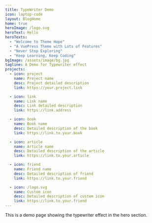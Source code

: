 ```yaml
---
title: TypeWriter Demo
icon: laptop-code
layout: BlogHome
home: true
heroImage: /logo.svg
heroText: Hello
heroTexts:
  - "Welcome to Theme Hope"
  - "A VuePress Theme with Lots of Features"
  - "Never Stop Exploring"
  - "Keep Learning, Keep Coding"
bgImage: /assets/image/bg.jpg
tagline: A Demo for Typewriter effect
projects:
  - icon: project
    name: Project name
    desc: Project detailed description
    link: https://your.project.link

  - icon: link
    name: Link name
    desc: Link detailed description
    link: https://link.address

  - icon: book
    name: Book name
    desc: Detailed description of the book
    link: https://link.to.your.book

  - icon: article
    name: Article name
    desc: Detailed description of the article
    link: https://link.to.your.article

  - icon: friend
    name: Friend name
    desc: Detailed description of friend
    link: https://link.to.your.friend

  - icon: /logo.svg
    name: Custom icon
    desc: Detailed description of custom icon
    link: https://link.to.your.friend
---
```


This is a demo page showing the typewriter effect in the hero section. 